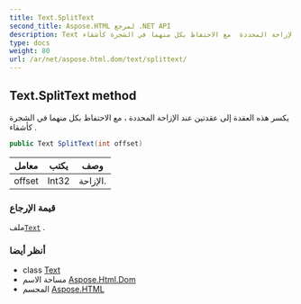 ```yaml
---
title: Text.SplitText
second_title: Aspose.HTML لمرجع .NET API
description: Text طريقة. يكسر هذه العقدة إلى عقدتين عند الإزاحة المحددة  مع الاحتفاظ بكل منهما في الشجرة كأشقاء .
type: docs
weight: 80
url: /ar/net/aspose.html.dom/text/splittext/
---
```

## Text.SplitText method

يكسر هذه العقدة إلى عقدتين عند الإزاحة المحددة ، مع الاحتفاظ بكل منهما في الشجرة كأشقاء .

```csharp
public Text SplitText(int offset)
```

| معامل | يكتب | وصف |
| --- | --- | --- |
| offset | Int32 | الإزاحة. |

### قيمة الإرجاع

ملف[`Text`](../) .

### أنظر أيضا

* class [Text](../)
* مساحة الاسم [Aspose.Html.Dom](../../text/)
* المجسم [Aspose.HTML](../../../)



